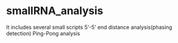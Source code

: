 smallRNA_analysis
=================
It includes several small scripts
5'-5' end distance analysis(phasing detection)
Ping-Pong analysis
